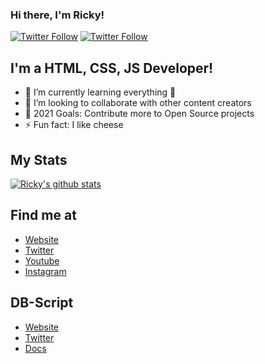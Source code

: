 ### Hi there, I'm Ricky!

[![Twitter Follow](https://img.shields.io/twitter/follow/rickyzcool?color=1DA1F2&logo=twitter&style=for-the-badge)](https://twitter.com/RickyzCool)
[![Twitter Follow](https://img.shields.io/twitter/follow/dbotscript?color=1DA1F2&logo=twitter&style=for-the-badge)](https://twitter.com/DBostScript)

## I'm a HTML, CSS, JS Developer!

- 🌱 I’m currently learning everything 🤣
- 👯 I’m looking to collaborate with other content creators
- 🥅 2021 Goals: Contribute more to Open Source projects
- ⚡ Fun fact: I like cheese

## My Stats
[![Ricky's github stats](https://github-readme-stats.vercel.app/api?username=RickyzCool&count_private=true&include_all_commits=true&theme=radical)](https://github.com/Ricky-js)

## Find me at
- [Website](https://www.rickyjs.xyz)
- [Twitter](https://twitter.com/rickyzcool)
- [Youtube](https://youtube.com/supernoob)
- [Instagram](https://instagram.com/rickydana06)

## DB-Script
- [Website](https://www.db-script.xyz)
- [Twitter](https://twitter.com/DBotScript)
- [Docs](https://docs.db-script.xyz)
